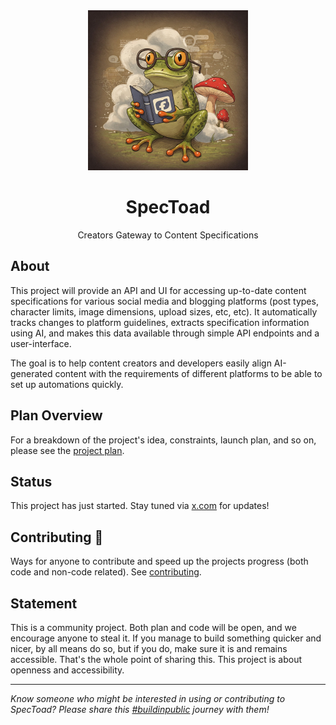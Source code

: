 <div align="center">
  <img src="images/01.jpg" alt="SpecToad Image" width="256"/>
  <h1>SpecToad</h1>
  <p>Creators Gateway to Content Specifications</p>
</div>

## About

This project will provide an API and UI for accessing up-to-date content specifications for various social media and blogging platforms (post types, character limits, image dimensions, upload sizes, etc, etc). It automatically tracks changes to platform guidelines, extracts specification information using AI, and makes this data available through simple API endpoints and a user-interface.

The goal is to help content creators and developers easily align AI-generated content with the requirements of different platforms to be able to set up automations quickly.

## Plan Overview

For a breakdown of the project's idea, constraints, launch plan, and so on, please see the [project plan](PLAN.md).

## Status

This project has just started. Stay tuned via [x.com](https://x.com/bart_ohm) for updates!

## Contributing 💚

Ways for anyone to contribute and speed up the projects progress (both code and non-code related). See [contributing](CONTRIBUTING.md).

## Statement

This is a community project. Both plan and code will be open, and we encourage anyone to steal it. If you manage to build something quicker and nicer, by all means do so, but if you do, make sure it is and remains accessible. That's the whole point of sharing this. This project is about openness and accessibility.

---

*Know someone who might be interested in using or contributing to SpecToad? Please share this [#buildinpublic](https://x.com/bart_ohm/status/1891975762158166035) journey with them!*